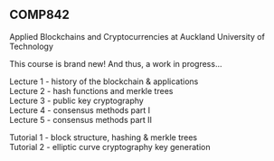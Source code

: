## COMP842
Applied Blockchains and Cryptocurrencies at Auckland University of Technology

This course is brand new! And thus, a work in progress...

Lecture 1 - history of the blockchain & applications\
Lecture 2 - hash functions and merkle trees\
Lecture 3 - public key cryptography\
Lecture 4 - consensus methods part I\
Lecture 5 - consensus methods part II

Tutorial 1 - block structure, hashing & merkle trees\
Tutorial 2 - elliptic curve cryptography key generation
